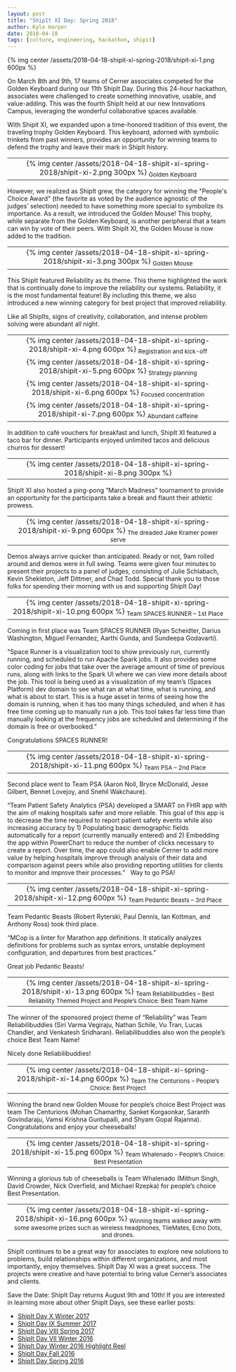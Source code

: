 ```yaml
---
layout: post
title: "ShipIt XI Day: Spring 2018"
author: Kyle Harper
date: 2018-04-18
tags: [culture, engineering, hackathon, shipit]
---
```


{% img center /assets/2018-04-18-shipit-xi-spring-2018/shipit-xi-1.png 600px %}

On March 8th and 9th, 17 teams of Cerner associates competed for the Golden Keyboard during our 11th ShipIt Day. During this 24-hour hackathon, associates were challenged to create something innovative, usable, and value-adding. This was the fourth ShipIt held at our new Innovations Campus, leveraging the wonderful collaborative spaces available.

With Shipit XI, we expanded upon a time-honored tradition of this event, the traveling trophy Golden Keyboard. This keyboard, adorned with symbolic trinkets from past winners, provides an opportunity for winning teams to defend the trophy and leave their mark in ShipIt history.

<div align="center">
  <table>
    <tr>
      <td align="center">
        {% img center /assets/2018-04-18-shipit-xi-spring-2018/shipit-xi-2.png 300px %}
        <sub>Golden Keyboard</sub>
      </td>
    </tr>
  </table>
</div>

However, we realized as ShipIt grew, the category for winning the "People's Choice Award" (the favorite as voted by the audience agnostic of the judges’ selection) needed to have something more special to symbolize its importance. As a result, we introduced the Golden Mouse! This trophy, while separate from the Golden Keyboard, is another peripheral that a team can win by vote of their peers. With ShipIt XI, the Golden Mouse is now added to the tradition.

<div align="center">
  <table>
    <tr>
      <td align="center">
        {% img center /assets/2018-04-18-shipit-xi-spring-2018/shipit-xi-3.png 300px %}
        <sub>Golden Mouse</sub>
      </td>
    </tr>
  </table>
</div>

This ShipIt featured Reliability as its theme. This theme highlighted the work that is continually done to improve the reliability our systems. Reliability, it is the most fundamental feature! By including this theme, we also introduced a new winning category for best project that improved reliability.

Like all ShipIts, signs of creativity, collaboration, and intense problem solving were abundant all night.

<div align="center">
  <table>
    <tr>
      <td align="center">
        {% img center /assets/2018-04-18-shipit-xi-spring-2018/shipit-xi-4.png 600px %}
        <sub>Registration and kick-off</sub>
      </td>
    </tr>
    <tr>
      <td align="center">
        {% img center /assets/2018-04-18-shipit-xi-spring-2018/shipit-xi-5.png 600px %}
        <sub>Strategy planning</sub>
      </td>
    </tr>
    <tr>
      <td align="center">
        {% img center /assets/2018-04-18-shipit-xi-spring-2018/shipit-xi-6.png 600px %}
        <sub>Focused concentration</sub>
      </td>
    </tr>
    <tr>
      <td align="center">
        {% img center /assets/2018-04-18-shipit-xi-spring-2018/shipit-xi-7.png 600px %}
        <sub>Abundant caffeine</sub>
      </td>
    </tr>
  </table>
</div>

In addition to café vouchers for breakfast and lunch, ShipIt XI featured a taco bar for dinner. Participants enjoyed unlimited tacos and delicious churros for dessert!

<div align="center">
  <table>
    <tr>
      <td align="center">
        {% img center /assets/2018-04-18-shipit-xi-spring-2018/shipit-xi-8.png 300px %}
      </td>
    </tr>
  </table>
</div>

ShipIt XI also hosted a ping-pong “March Madness” tournament to provide an opportunity for the participants take a break and flaunt their athletic prowess.

<div align="center">
  <table>
    <tr>
      <td align="center">
        {% img center /assets/2018-04-18-shipit-xi-spring-2018/shipit-xi-9.png 600px %}
        <sub>The dreaded Jake Kramer power serve</sub>
      </td>
    </tr>
  </table>
</div>

Demos always arrive quicker than anticipated. Ready or not, 9am rolled around and demos were in full swing. Teams were given four minutes to present their projects to a panel of judges, consisting of Julie Schlabach, Kevin Shekleton, Jeff Dittmer, and Chad Todd.  Special thank you to those folks for spending their morning with us and supporting ShipIt Day!

<div align="center">
  <table>
    <tr>
      <td align="center">
        {% img center /assets/2018-04-18-shipit-xi-spring-2018/shipit-xi-10.png 600px %}
        <sub>Team SPACES RUNNER – 1st Place</sub>
      </td>
    </tr>
  </table>
</div>

Coming in first place was Team SPACES RUNNER (Ryan Scheidter, Darius Washington, Miguel Fernandez, Aarthi Gunda, and Sundeepa Godavarti).

“Space Runner is a visualization tool to show previously run, currently running, and scheduled to run Apache Spark jobs. It also provides some color coding for jobs that take over the average amount of time of previous runs, along with links to the Spark UI where we can view more details about the job. This tool is being used as a visualization of my team’s (Spaces Platform) dev domain to see what ran at what time, what is running, and what is about to start. This is a huge asset in terms of seeing how the domain is running, when it has too many things scheduled, and when it has free time coming up to manually run a job. This tool takes far less time than manually looking at the frequency jobs are scheduled and determining if the domain is free or overbooked.”

Congratulations SPACES RUNNER!

<div align="center">
  <table>
    <tr>
      <td align="center">
        {% img center /assets/2018-04-18-shipit-xi-spring-2018/shipit-xi-11.png 600px %}
        <sub>Team PSA – 2nd Place</sub>
      </td>
    </tr>
  </table>
</div>

Second place went to Team PSA (Aaron Noll, Bryce McDonald, Jesse Gilbert, Bennet Lovejoy, and Snehil Wakchaure).

“Team Patient Safety Analytics (PSA) developed a SMART on FHIR app with the aim of making hospitals safer and more reliable. This goal of this app is to decrease the time required to report patient safety events while also increasing accuracy by 1) Populating basic demographic fields automatically for a report (currently manually entered) and 2) Embedding the app within PowerChart to reduce the number of clicks necessary to create a report. Over time, the app could also enable Cerner to add more value by helping hospitals improve through analysis of their data and comparison against peers while also providing reporting utilities for clients to monitor and improve their processes.”
 
Way to go PSA!

<div align="center">
  <table>
    <tr>
      <td align="center">
        {% img center /assets/2018-04-18-shipit-xi-spring-2018/shipit-xi-12.png 600px %}
        <sub>Team Pedantic Beasts – 3rd Place</sub>
      </td>
    </tr>
  </table>
</div>

Team Pedantic Beasts (Robert Ryterski, Paul Dennis, Ian Kottman, and Anthony Ross) took third place.

“MCop is a linter for Marathon app definitions. It statically analyzes definitions for problems such as syntax errors, unstable deployment configuration, and departures from best practices.”

Great job Pedantic Beasts!

<div align="center">
  <table>
    <tr>
      <td align="center">
        {% img center /assets/2018-04-18-shipit-xi-spring-2018/shipit-xi-13.png 600px %}
        <sub>Team Reliabilibuddies – Best Reliability Themed Project and People’s Choice: Best Team Name</sub>
      </td>
    </tr>
  </table>
</div>

The winner of the sponsored project theme of “Reliability” was Team Reliabilibuddies (Siri Varma Vegiraju, Nathan Schile, Vu Tran, Lucas Chandler, and Venkatesh Sridharan). Reliabilibuddies also won the people’s choice Best Team Name!

Nicely done Reliabilibuddies!

<div align="center">
  <table>
    <tr>
      <td align="center">
        {% img center /assets/2018-04-18-shipit-xi-spring-2018/shipit-xi-14.png 600px %}
        <sub>Team The Centurions – People’s Choice: Best Project</sub>
      </td>
    </tr>
  </table>
</div>

Winning the brand new Golden Mouse for people’s choice Best Project was team The Centurions (Mohan Chamarthy, Sanket Korgaonkar, Saranth Govindaraju, Vamsi Krishna Guntupalli, and Shyam Gopal Rajanna). Congratulations and enjoy your cheeseballs!

<div align="center">
  <table>
    <tr>
      <td align="center">
        {% img center /assets/2018-04-18-shipit-xi-spring-2018/shipit-xi-15.png 600px %}
        <sub>Team Whalenado – People’s Choice: Best Presentation</sub>
      </td>
    </tr>
  </table>
</div>

Winning a glorious tub of cheeseballs is Team Whalenado (Mithun Singh, David Crowder, Nick Overfield, and Michael Rzepka) for people’s choice Best Presentation.

<div align="center">
  <table>
    <tr>
      <td align="center">
        {% img center /assets/2018-04-18-shipit-xi-spring-2018/shipit-xi-16.png 600px %}
        <sub>Winning teams walked away with some awesome prizes such as wireless headphones, TileMates, Echo Dots, and drones.</sub>
      </td>
    </tr>
  </table>
</div>

ShipIt continues to be a great way for associates to explore new solutions to problems, build relationships within different organizations, and most importantly, enjoy themselves. ShipIt Day XI was a great success. The projects were creative and have potential to bring value Cerner’s associates and clients.

Save the Date: ShipIt Day returns August 9th and 10th! If you are interested in learning more about other ShipIt Days, see these earlier posts:

* [ShipIt Day X Winter 2017](http://engineering.cerner.com/blog/shipit-x-day-winter-2017/)
* [ShipIt Day IX Summer 2017](http://engineering.cerner.com/blog/shipit-ix-day-summer-2017/)
* [ShipIt Day VIII Spring 2017](http://engineering.cerner.com/blog/shipit-day-viii-spring-2017/)
* [ShipIt Day VII Winter 2016](http://engineering.cerner.com/blog/shipit-vii-day-winter-2016/)
* [ShipIt Day Winter 2016 Highlight Reel](https://www.youtube.com/watch?v=iqTp0dmLgUk)
* [ShipIt Day Fall 2016](http://engineering.cerner.com/blog/fall-2016-shipit-day/)
* [ShipIt Day Spring 2016](http://engineering.cerner.com/blog/spring-2016-shipit-day/)
